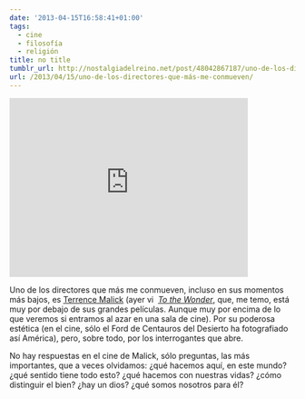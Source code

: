 ```yaml
---
date: '2013-04-15T16:58:41+01:00'
tags:
  - cine
  - filosofía
  - religión
title: no title
tumblr_url: http://nostalgiadelreino.net/post/48042867187/uno-de-los-directores-que-más-me-conmueven
url: /2013/04/15/uno-de-los-directores-que-más-me-conmueven/
---
```


<p><iframe frameborder="0" height="315" src="http://www.youtube.com/embed/1gK2Y5H1jdU" width="420"></iframe></p>

<p class="MsoNormal">Uno de los directores que más me conmueven, incluso en sus momentos más bajos, es <a href="http://www.imdb.com/name/nm0000517/">Terrence Malick</a> (ayer vi <span> </span><em><a href="http://www.imdb.com/title/tt1595656/">To the Wonder</a></em>, que, me temo, está muy por debajo de sus grandes películas. Aunque muy por encima de lo que veremos si entramos al azar en una sala de cine). Por su poderosa estética (en el cine, sólo el Ford de Centauros del Desierto ha fotografiado así América), pero, sobre todo, por los interrogantes que abre.</p>
<p class="MsoNormal">No hay respuestas en el cine de Malick, sólo preguntas, las más importantes, que a veces olvidamos: ¿qué hacemos aquí, en este mundo? ¿qué sentido tiene todo esto? ¿qué hacemos con nuestras vidas? ¿cómo distinguir el bien? ¿hay un dios? ¿qué somos nosotros para él?</p>